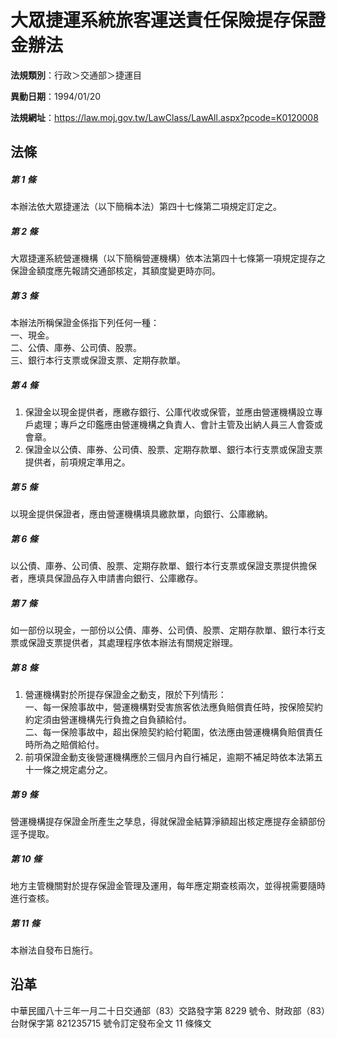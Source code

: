 # 大眾捷運系統旅客運送責任保險提存保證金辦法




**法規類別**：行政＞交通部＞捷運目

**異動日期**：1994/01/20  

**法規網址**：https://law.moj.gov.tw/LawClass/LawAll.aspx?pcode=K0120008



## 法條
##### 第 1 條
本辦法依大眾捷運法（以下簡稱本法）第四十七條第二項規定訂定之。

##### 第 2 條
大眾捷運系統營運機構（以下簡稱營運機構）依本法第四十七條第一項規定提存之保證金額度應先報請交通部核定，其額度變更時亦同。

##### 第 3 條
本辦法所稱保證金係指下列任何一種：  
一、現金。  
二、公債、庫券、公司債、股票。  
三、銀行本行支票或保證支票、定期存款單。

##### 第 4 條
1. 保證金以現金提供者，應繳存銀行、公庫代收或保管，並應由營運機構設立專戶處理；專戶之印鑑應由營運機構之負責人、會計主管及出納人員三人會簽或會章。
1. 保證金以公債、庫券、公司債、股票、定期存款單、銀行本行支票或保證支票提供者，前項規定準用之。

##### 第 5 條
以現金提供保證者，應由營運機構填具繳款單，向銀行、公庫繳納。

##### 第 6 條
以公債、庫券、公司債、股票、定期存款單、銀行本行支票或保證支票提供擔保者，應填具保證品存入申請書向銀行、公庫繳存。

##### 第 7 條
如一部份以現金，一部份以公債、庫券、公司債、股票、定期存款單、銀行本行支票或保證支票提供者，其處理程序依本辦法有關規定辦理。

##### 第 8 條
1. 營運機構對於所提存保證金之動支，限於下列情形：  
一、每一保險事故中，營運機構對受害旅客依法應負賠償責任時，按保險契約約定須由營運機構先行負擔之自負額給付。  
二、每一保險事故中，超出保險契約給付範圍，依法應由營運機構負賠償責任時所為之賠償給付。
1. 前項保證金動支後營運機構應於三個月內自行補足，逾期不補足時依本法第五十一條之規定處分之。

##### 第 9 條
營運機構提存保證金所產生之孳息，得就保證金結算淨額超出核定應提存金額部份逕予提取。

##### 第 10 條
地方主管機關對於提存保證金管理及運用，每年應定期查核兩次，並得視需要隨時進行查核。

##### 第 11 條
本辦法自發布日施行。

## 沿革
中華民國八十三年一月二十日交通部（83）交路發字第 8229 號令、財政部（83）台財保字第 821235715 號令訂定發布全文 11 條條文
